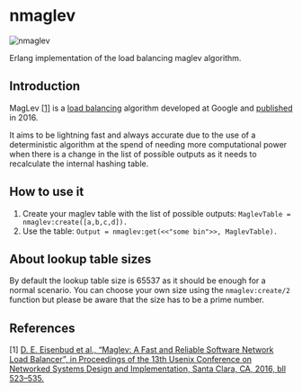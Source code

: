# nmaglev

![nmaglev](https://github.com/nomasystems/nmaglev/workflows/nmaglev/badge.svg?branch=master)

Erlang implementation of the load balancing maglev algorithm.

## Introduction

MagLev [\[1\]](#references) is a [load balancing](https://en.wikipedia.org/wiki/Load_balancing_(computing)) algorithm developed at Google and [published](https://static.googleusercontent.com/media/research.google.com/es//pubs/archive/44824.pdf) in 2016.

It aims to be lightning fast and always accurate due to the use of a deterministic algorithm at the spend 
of needing more computational power when there is a change in the list of possible outputs as it needs
to recalculate the internal hashing table.

## How to use it

1. Create your maglev table with the list of possible outputs: ```MaglevTable = nmaglev:create([a,b,c,d]).```
2. Use the table: ```Output = nmaglev:get(<<"some bin">>, MaglevTable).```

## About lookup table sizes

By default the lookup table size is 65537 as it should be enough for a normal scenario. You can choose your own size using the `nmaglev:create/2` function but please be aware that the size has to be a prime number.

## References

[1] [D. E. Eisenbud et al., “Maglev: A Fast and Reliable Software Network Load Balancer”, in Proceedings of the 13th Usenix Conference on Networked Systems Design and Implementation, Santa Clara, CA, 2016, bll 523–535.](https://research.google/pubs/pub44824/)
